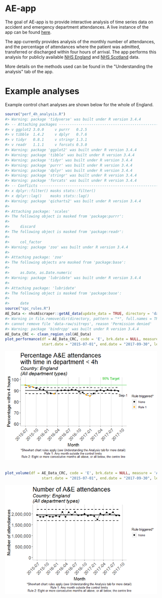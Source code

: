 
<!-- README.md is generated from README.Rmd. Please edit that file -->
AE-app
======

The goal of AE-app is to provide interactive analysis of time series data on accident and emergency department attendances. A live instance of the app can be found [here](https://clahrcnwl.shinyapps.io/ae-app/).

The app currently provides analysis of the monthly number of attendances, and the percentage of attendances where the patient was admitted, transferred or discharged within four hours of arrival. The app performs this analysis for publicly available [NHS England](https://www.england.nhs.uk/statistics/statistical-work-areas/ae-waiting-times-and-activity/) and [NHS Scotland](http://www.isdscotland.org/Health-Topics/Emergency-Care/Publications/data-tables2017.asp?id) data.

More details on the methods used can be found in the "Understanding the analysis" tab of the app.

Example analyses
================

Example control chart analyses are shown below for the whole of England.

``` r
source("perf_4h_analysis.R")
#> Warning: package 'tidyverse' was built under R version 3.4.4
#> -- Attaching packages ---------------------------------------------------------- tidyverse 1.2.1 --
#> v ggplot2 3.0.0     v purrr   0.2.5
#> v tibble  1.4.2     v dplyr   0.7.6
#> v tidyr   0.8.1     v stringr 1.3.1
#> v readr   1.1.1     v forcats 0.3.0
#> Warning: package 'ggplot2' was built under R version 3.4.4
#> Warning: package 'tibble' was built under R version 3.4.4
#> Warning: package 'tidyr' was built under R version 3.4.4
#> Warning: package 'purrr' was built under R version 3.4.4
#> Warning: package 'dplyr' was built under R version 3.4.4
#> Warning: package 'stringr' was built under R version 3.4.4
#> Warning: package 'forcats' was built under R version 3.4.4
#> -- Conflicts ------------------------------------------------------------- tidyverse_conflicts() --
#> x dplyr::filter() masks stats::filter()
#> x dplyr::lag()    masks stats::lag()
#> Warning: package 'qicharts2' was built under R version 3.4.4
#> 
#> Attaching package: 'scales'
#> The following object is masked from 'package:purrr':
#> 
#>     discard
#> The following object is masked from 'package:readr':
#> 
#>     col_factor
#> Warning: package 'zoo' was built under R version 3.4.4
#> 
#> Attaching package: 'zoo'
#> The following objects are masked from 'package:base':
#> 
#>     as.Date, as.Date.numeric
#> Warning: package 'lubridate' was built under R version 3.4.4
#> 
#> Attaching package: 'lubridate'
#> The following object is masked from 'package:base':
#> 
#>     date
source("spc_rules.R")
AE_Data <- nhsAEscraper::getAE_data(update_data = TRUE, directory = 'data-raw')
#> Warning in file.remove(dir(directory, pattern = "*", full.names = TRUE)):
#> cannot remove file 'data-raw/sitreps', reason 'Permission denied'
#> Warning: package 'bindrcpp' was built under R version 3.4.4
AE_Data_CRC <- clean_region_col(AE_Data)
plot_performance(df = AE_Data_CRC, code = 'E', brk.date = NULL, measure = 'All',
                 start.date = "2015-07-01", end.date = "2017-09-30", level = "National")
```

![](README_files/figure-markdown_github/unnamed-chunk-1-1.png)

``` r

plot_volume(df = AE_Data_CRC, code = 'E', brk.date = NULL, measure = 'All',
                 start.date = "2015-07-01", end.date = "2017-09-30", level = "National")
```

![](README_files/figure-markdown_github/unnamed-chunk-1-2.png)
